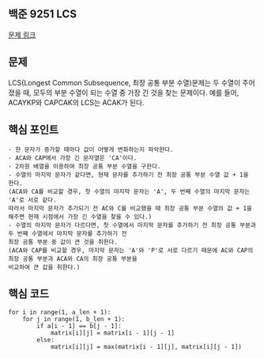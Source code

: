 ## 백준 9251 LCS
[문제 링크](https://www.acmicpc.net/problem/9251)

## 문제
LCS(Longest Common Subsequence, 최장 공통 부분 수열)문제는 두 수열이 주어졌을 때, 모두의 부분 수열이 되는 수열 중 가장 긴 것을 찾는 문제이다. 예를 들어, ACAYKP와 CAPCAK의 LCS는 ACAK가 된다.

## 핵심 포인트
```
- 한 문자가 증가할 때마다 값이 어떻게 변화하는지 파악한다.
- ACA와 CAP에서 가장 긴 문자열은 'CA'이다.
- 2차원 배열을 이용하여 최장 공통 부분 수열을 구한다.
- 수열의 마지막 문자가 같다면, 현재 문자를 추가하기 전 최장 공통 부분 수열 값 + 1을 한다. 
(ACA와 CA를 비교할 경우, 첫 수열의 마지막 문자는 'A', 두 번째 수열의 마지막 문자는 'A'로 서로 같다. 
따라서 마지막 문자가 추가되기 전 AC와 C를 비교했을 때 최장 공통 부분 수열의 값 + 1을 해주면 현재 시점에서 가장 긴 수열을 찾을 수 있다.)
- 수열의 마지막 문자가 다르다면, 첫 수열에서 마지막 문자를 추가하기 전 최장 공통 부분과 두 번째 수열에서 마지막 문자를 추가하기 전 
최장 공통 부분 중 값이 큰 것을 취한다. 
(ACA와 CAP를 비교할 경우, 마지막 문자는 'A'와 'P'로 서로 다르기 때문에 AC와 CAP의 최장 공통 부분과 ACA와 CA의 최장 공통 부분을 
비교하여 큰 값을 취한다.)
```

## 핵심 코드
```
for i in range(1, a_len + 1):
    for j in range(1, b_len + 1):
        if a[i - 1] == b[j - 1]:
            matrix[i][j] = matrix[i - 1][j - 1]
        else:
            matrix[i][j] = max(matrix[i - 1][j], matrix[i][j - 1])
```
